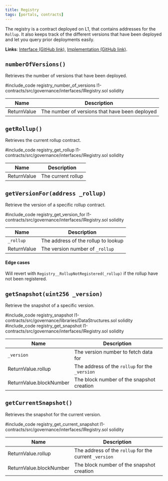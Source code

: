 ```yaml
---
title: Registry
tags: [portals, contracts]
---
```


The registry is a contract deployed on L1, that contains addresses for the `Rollup`. It also keeps track of the different versions that have been deployed and let you query prior deployments easily.

**Links**: [Interface (GitHub link)](https://github.com/AztecProtocol/aztec-packages/blob/master/l1-contracts/src/governance/interfaces/IRegistry.sol), [Implementation (GitHub link)](https://github.com/AztecProtocol/aztec-packages/blob/master/l1-contracts/src/governance/Registry.sol).

## `numberOfVersions()`

Retrieves the number of versions that have been deployed.

#include_code registry_number_of_versions l1-contracts/src/governance/interfaces/IRegistry.sol solidity

| Name           | Description |
| -------------- | ----------- |
| ReturnValue    | The number of versions that have been deployed |

## `getRollup()`
Retrieves the current rollup contract.

#include_code registry_get_rollup l1-contracts/src/governance/interfaces/IRegistry.sol solidity

| Name           | Description |
| -------------- | ----------- |
| ReturnValue    | The current rollup |

## `getVersionFor(address _rollup)`

Retrieve the version of a specific rollup contract.

#include_code registry_get_version_for l1-contracts/src/governance/interfaces/IRegistry.sol solidity

| Name           | Description |
| -------------- | ----------- |
| `_rollup`      | The address of the rollup to lookup |
| ReturnValue    | The version number of `_rollup` |

#### Edge cases
Will revert with `Registry__RollupNotRegistered(_rollup)` if the rollup have not been registered.

## `getSnapshot(uint256 _version)`

Retrieve the snapshot of a specific version.

#include_code registry_snapshot l1-contracts/src/governance/libraries/DataStructures.sol solidity
#include_code registry_get_snapshot l1-contracts/src/governance/interfaces/IRegistry.sol solidity

| Name           | Description |
| -------------- | ----------- |
| `_version`     | The version number to fetch data for |
| ReturnValue.rollup      | The address of the `rollup` for the `_version` |
| ReturnValue.blockNumber | The block number of the snapshot creation |


## `getCurrentSnapshot()`

Retrieves the snapshot for the current version.

#include_code registry_get_current_snapshot l1-contracts/src/governance/interfaces/IRegistry.sol solidity

| Name           | Description |
| -------------- | ----------- |
| ReturnValue.rollup      | The address of the `rollup` for the current `_version` |
| ReturnValue.blockNumber | The block number of the snapshot creation |

